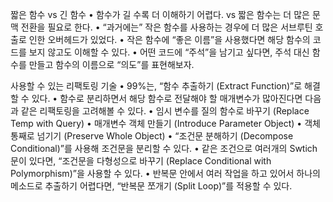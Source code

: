 짧은 함수 vs 긴 함수
• 함수가 길 수록 더 이해하기 어렵다. vs 짧은 함수는 더 많은 문맥 전환을 필요로 한다.
• “과거에는” 작은 함수를 사용하는 경우에 더 많은 서브루틴 호출로 인한 오버헤드가 있었다.
• 작은 함수에 “좋은 이름”을 사용했다면 해당 함수의 코드를 보지 않고도 이해할 수 있다.
• 어떤 코드에 “주석”을 남기고 싶다면, 주석 대신 함수를 만들고 함수의 이름으로 “의도”를 표현해보자.

사용할 수 있는 리팩토링 기술
• 99%는, “함수 추출하기 (Extract Function)”로 해결할 수 있다.
• 함수로 분리하면서 해당 함수로 전달해야 할 매개변수가 많아진다면 다음과 같은 리팩토링을 고려해볼 수 있다.
• 임시 변수를 질의 함수로 바꾸기 (Replace Temp with Query)
• 매개변수 객체 만들기 (Introduce Parameter Object)
• 객체 통째로 넘기기 (Preserve Whole Object)
• “조건문 분해하기 (Decompose Conditional)”를 사용해 조건문을 분리할 수 있다.
• 같은 조건으로 여러개의 Swtich 문이 있다면, “조건문을 다형성으로 바꾸기 (Replace Conditional with Polymorphism)”을 사용할 수 있다.
• 반복문 안에서 여러 작업을 하고 있어서 하나의 메소드로 추출하기 어렵다면, “반복문 쪼개기 (Split Loop)”를 적용할 수 있다.

